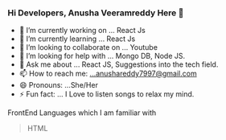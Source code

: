 ### Hi Developers, Anusha Veeramreddy Here 👋


- 🔭 I’m currently working on ... React Js
- 🌱 I’m currently learning ... React Js
- 👯 I’m looking to collaborate on ... Youtube
- 🤔 I’m looking for help with ... Mongo DB, Node JS.
- 💬 Ask me about ... React JS, Suggestions into the tech field.
- 📫 How to reach me: ...anushareddy7997@gmail.com
- 😄 Pronouns: ...She/Her
- ⚡ Fun fact: ... I Love to listen songs to relax my mind.

 FrontEnd Languages which I am familiar with
 >HTML 



